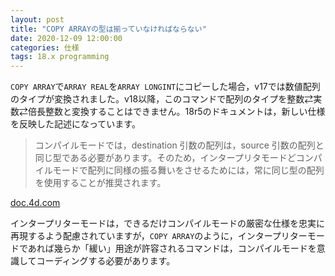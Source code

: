 ```yaml
---
layout: post
title: "COPY ARRAYの型は揃っていなければならない"
date: 2020-12-09 12:00:00
categories: 仕様
tags: 18.x programming
---
```


`COPY ARRAY`で`ARRAY REAL`を`ARRAY LONGINT`にコピーした場合，v17では数値配列のタイプが変換されました。v18以降，このコマンドで配列のタイプを整数⇄実数⇄倍長整数と変換することはできません。18r5のドキュメントは，新しい仕様を反映した記述になっています。

> コンパイルモードでは，destination 引数の配列は，source 引数の配列と同じ型である必要があります。そのため，インタープリタモードどコンパイルモードで配列に同様の振る舞いをさせるためには，常に同じ型の配列を使用することが推奨されます。

<i class="fa fa-external-link" aria-hidden="true"></i> [doc.4d.com](https://livedoc.4d.com/--18-R5/-/COPY-ARRAY.301-5129342.ja.html)

インタープリターモードは，できるだけコンパイルモードの厳密な仕様を忠実に再現するよう配慮されていますが，`COPY ARRAY`のように，インタープリターモードであれば幾らか「緩い」用途が許容されるコマンドは，コンパイルモードを意識してコーディングする必要があります。
